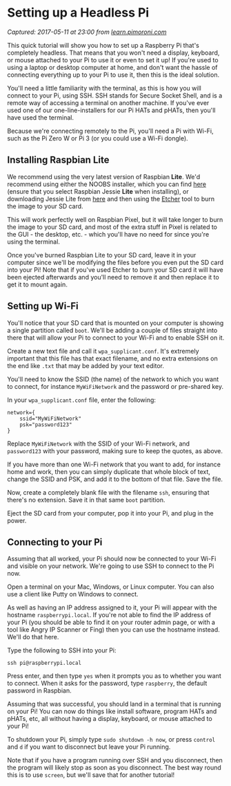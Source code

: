 # Setting up a Headless Pi

_Captured: 2017-05-11 at 23:00 from [learn.pimoroni.com](https://learn.pimoroni.com/tutorial/sandyj/setting-up-a-headless-pi)_

This quick tutorial will show you how to set up a Raspberry Pi that's completely headless. That means that you won't need a display, keyboard, or mouse attached to your Pi to use it or even to set it up! If you're used to using a laptop or desktop computer at home, and don't want the hassle of connecting everything up to your Pi to use it, then this is the ideal solution.

You'll need a little familiarity with the terminal, as this is how you will connect to your Pi, using SSH. SSH stands for Secure Socket Shell, and is a remote way of accessing a terminal on another machine. If you've ever used one of our one-line-installers for our Pi HATs and pHATs, then you'll have used the terminal.

Because we're connecting remotely to the Pi, you'll need a Pi with Wi-Fi, such as the Pi Zero W or Pi 3 (or you could use a Wi-Fi dongle).

## Installing Raspbian Lite

We recommend using the very latest version of Raspbian **Lite**. We'd recommend using either the NOOBS installer, which you can find [here](https://www.raspberrypi.org/downloads/noobs/) (ensure that you select Raspbian Jessie **Lite** when installing), or downloading Jessie Lite from [here](https://www.raspberrypi.org/downloads/raspbian/) and then using the [Etcher](https://etcher.io/) tool to burn the image to your SD card.

This will work perfectly well on Raspbian Pixel, but it will take longer to burn the image to your SD card, and most of the extra stuff in Pixel is related to the GUI - the desktop, etc. - which you'll have no need for since you're using the terminal.

Once you've burned Raspbian Lite to your SD card, leave it in your computer since we'll be modifying the files before you even put the SD card into your Pi! Note that if you've used Etcher to burn your SD card it will have been ejected afterwards and you'll need to remove it and then replace it to get it to mount again.

## Setting up Wi-Fi

You'll notice that your SD card that is mounted on your computer is showing a single partition called `boot`. We'll be adding a couple of files straight into there that will allow your Pi to connect to your Wi-Fi and to enable SSH on it.

Create a new text file and call it `wpa_supplicant.conf`. It's extremely important that this file has that exact filename, and no extra extensions on the end like `.txt` that may be added by your text editor.

You'll need to know the SSID (the name) of the network to which you want to connect, for instance `MyWiFiNetwork` and the password or pre-shared key.

In your `wpa_supplicant.conf` file, enter the following:
    
    
    network={
        ssid="MyWiFiNetwork"
        psk="password123"
    }
    

Replace `MyWiFiNetwork` with the SSID of your Wi-Fi network, and `password123` with your password, making sure to keep the quotes, as above.

If you have more than one Wi-Fi network that you want to add, for instance home and work, then you can simply duplicate that whole block of text, change the SSID and PSK, and add it to the bottom of that file. Save the file.

Now, create a completely blank file with the filename `ssh`, ensuring that there's no extension. Save it in that same `boot` partition.

Eject the SD card from your computer, pop it into your Pi, and plug in the power.

## Connecting to your Pi

Assuming that all worked, your Pi should now be connected to your Wi-Fi and visible on your network. We're going to use SSH to connect to the Pi now.

Open a terminal on your Mac, Windows, or Linux computer. You can also use a client like Putty on Windows to connect.

As well as having an IP address assigned to it, your Pi will appear with the hostname `raspberrypi.local`. If you're not able to find the IP address of your Pi (you should be able to find it on your router admin page, or with a tool like Angry IP Scanner or Fing) then you can use the hostname instead. We'll do that here.

Type the following to SSH into your Pi:
    
    
    ssh pi@raspberrypi.local
    

Press enter, and then type `yes` when it prompts you as to whether you want to connect. When it asks for the password, type `raspberry`, the default password in Raspbian.

Assuming that was successful, you should land in a terminal that is running on your Pi! You can now do things like install software, program HATs and pHATs, etc, all without having a display, keyboard, or mouse attached to your Pi!

To shutdown your Pi, simply type `sudo shutdown -h now`, or press `control` and `d` if you want to disconnect but leave your Pi running.

Note that if you have a program running over SSH and you disconnect, then the program will likely stop as soon as you disconnect. The best way round this is to use `screen`, but we'll save that for another tutorial!
